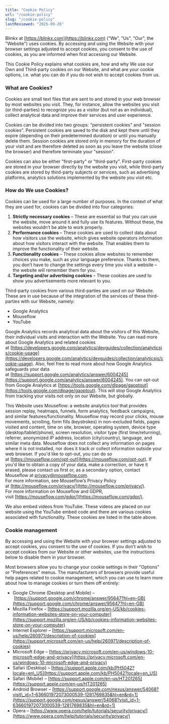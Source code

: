 ```yaml
---
title: "Cookie Policy"
url: "/cookie-policy"
slug: "/cookie-policy"
lastReviewed: "2025-09-26"
---
```


Blinkx at [https://blinkx.com](https://blinkx.com) ("We", "Us", "Our", the "Website") uses cookies. By accessing and using the Website with your browser settings adjusted to accept cookies, you consent to the use of cookies, as you are informed when first accessing our Website.

This Cookie Policy explains what cookies are, how and why We use our Own and Third-party cookies on our Website, and what are your cookie options, i.e. what you can do if you do not wish to accept cookies from us.

### What are Cookies?

Cookies are small text files that are sent to and stored in your web browser by most websites you visit. They, for instance, allow the websites you visit (or third-parties) to recognize you as a visitor (but not as an individual), collect analytical data and improve their services and user experience.

Cookies can be divided into two groups: "persistent cookies" and "session cookies". Persistent cookies are saved to the disk and kept there until they expire (depending on their predetermined duration) or until you manually delete them. Session cookies are stored only in memory for the duration of your visit and are therefore deleted as soon as you leave the website (close the browser) and therefore terminate your "session".

Cookies can also be either "first-party" or "third-party". First-party cookies are stored in your browser directly by the website you visit, while third-party cookies are stored by third-party subjects or services, such as advertising platforms, analytics solutions implemented by the website you visit etc.

### How do We use Cookies?

Cookies can be used for a large number of purposes. In the context of what they are used for, cookies can be divided into four categories:

1.  **Strictly necessary cookies** – These are essential so that you can use the website, move around it and fully use its features. Without these, the websites wouldn’t be able to work properly.
2.  **Performance cookies** – These cookies are used to collect data about how visitors use the website, which gives website operators information about how visitors interact with the website. That enables them to improve the functionality of their website.
3.  **Functionality cookies** – These cookies allow websites to remember choices you make, such as your language preference. Thanks to them, you don’t have to change the settings every time you visit a website – the website will remember them for you.
4.  **Targeting and/or advertising cookies** – These cookies are used to show you advertisements more relevant to you.

Third-party cookies from various third-parties are used on our Website. These are in use because of the integration of the services of these third-parties with our Website, namely:

*   Google Analytics
*   Mouseflow
*   YouTube

Google Analytics records analytical data about the visitors of this Website, their individual visits and interaction with the Website. You can read more about Google Analytics and related cookies at [https://developers.google.com/analytics/devguides/collection/analyticsjs/cookie-usage](https://developers.google.com/analytics/devguides/collection/analyticsjs/cookie-usage). Also, feel free to read more about how Google Analytics safeguards your data at [https://support.google.com/analytics/answer/6004245](https://support.google.com/analytics/answer/6004245). You can opt-out from Google Analytics at [https://tools.google.com/dlpage/gaoptout](https://tools.google.com/dlpage/gaoptout). This will stop Google Analytics from tracking your visits not only on our Website, but globally.

This Website uses Mouseflow: a website analytics tool that provides session replay, heatmaps, funnels, form analytics, feedback campaigns, and similar features/functionality. Mouseflow may record your clicks, mouse movements, scrolling, form fills (keystrokes) in non-excluded fields, pages visited and content, time on site, browser, operating system, device type (desktop/tablet/phone), screen resolution, visitor type (first time/returning), referrer, anonymized IP address, location (city/country), language, and similar meta data. Mouseflow does not collect any information on pages where it is not installed, nor does it track or collect information outside your web browser. If you'd like to opt-out, you can do so at [https://mouseflow.com/opt-out](https://mouseflow.com/opt-out). If you'd like to obtain a copy of your data, make a correction, or have it erased, please contact us first or, as a secondary option, contact Mouseflow at privacy@mouseflow.com.  
For more information, see Mouseflow’s Privacy Policy at [http://mouseflow.com/privacy/](http://mouseflow.com/privacy/).  
For more information on Mouseflow and GDPR, visit [https://mouseflow.com/gdpr/](https://mouseflow.com/gdpr/).

We also embed videos from YouTube. These videos are placed on our website using the YouTube embed code and there are various cookies associated with functionality. These cookies are listed in the table above.

### Cookie management

By accessing and using the Website with your browser settings adjusted to accept cookies, you consent to the use of cookies. If you don’t wish to accept cookies from our Website or other websites, use the instructions below to disable them in your browser.

Most browsers allow you to change your cookie settings in their "Options" or "Preferences" menus. The manufacturers of browsers provide useful help pages related to cookie management, which you can use to learn more about how to manage cookies or turn them off entirely:

*   Google Chrome (Desktop and Mobile) – [https://support.google.com/chrome/answer/95647?hl=en-GB](https://support.google.com/chrome/answer/95647?hl=en-GB)
*   Mozilla Firefox – [https://support.mozilla.org/en-US/kb/cookies-information-websites-store-on-your-computer](https://support.mozilla.org/en-US/kb/cookies-information-websites-store-on-your-computer)
*   Internet Explorer – [https://support.microsoft.com/en-us/help/260971/description-of-cookies](https://support.microsoft.com/en-us/help/260971/description-of-cookies)
*   Microsoft Edge – [https://privacy.microsoft.com/en-us/windows-10-microsoft-edge-and-privacy](https://privacy.microsoft.com/en-us/windows-10-microsoft-edge-and-privacy)
*   Safari (Desktop) – [https://support.apple.com/kb/PH5042?locale=en\_US](https://support.apple.com/kb/PH5042?locale=en_US)
*   Safari (Mobile) – [https://support.apple.com/en-us/HT201265](https://support.apple.com/en-us/HT201265)
*   Android Browser – [https://support.google.com/nexus/answer/54068?visit\_id=1-636601972073000539-1281769835&hl=en&rd=1](https://support.google.com/nexus/answer/54068?visit_id=1-636601972073000539-1281769835&hl=en&rd=1)
*   Opera – [https://www.opera.com/help/tutorials/security/privacy/](https://www.opera.com/help/tutorials/security/privacy/)

